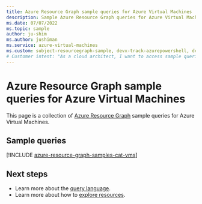 ```yaml
---
title: Azure Resource Graph sample queries for Azure Virtual Machines
description: Sample Azure Resource Graph queries for Azure Virtual Machines showing use of resource types and tables to access Azure Virtual Machines related resources and properties.
ms.date: 07/07/2022
ms.topic: sample
author: ju-shim
ms.author: jushiman
ms.service: azure-virtual-machines
ms.custom: subject-resourcegraph-sample, devx-track-azurepowershell, devx-track-azurecli
# Customer intent: "As a cloud architect, I want to access sample queries for Azure Virtual Machines using Resource Graph, so that I can efficiently retrieve and analyze resource data for better management and optimization of my cloud infrastructure."
---
```


# Azure Resource Graph sample queries for Azure Virtual Machines

This page is a collection of [Azure Resource Graph](/azure/governance/resource-graph/overview) sample queries for Azure Virtual Machines.

## Sample queries

[!INCLUDE [azure-resource-graph-samples-cat-vms](./includes/azure-virtual-machines.md)]

## Next steps

- Learn more about the [query language](/azure/governance/resource-graph/concepts/query-language).
- Learn more about how to [explore resources](/azure/governance/resource-graph/concepts/explore-resources).
